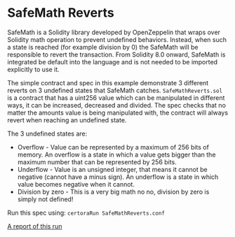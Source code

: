# SafeMath Reverts
SafeMath is a Solidity library developed by OpenZeppelin that wraps over Solidity math operation to prevent undefined behaviors.
Instead, when such a state is reached (for example division by 0) the SafeMath will be responsible to revert the transaction.
From Solidity 8.0 onward, SafeMath is integrated be default into the language and is not needed to be imported explicitly to use it.

The simple contract and spec in this example demonstrate 3 different reverts on 3 undefined states that SafeMath catches.
`SafeMathReverts.sol` is a contract that has a uint256 value which can be manipulated in different ways, it can be increased, decreased and divided. The spec checks that no matter the amounts value is being manipulated with, the contract will always revert when reaching an undefined state.

The 3 undefined states are:
* Overflow - Value can be represented by a maximum of 256 bits of memory. An overflow is a state in which a value gets bigger than the maximum number that can be represented by 256 bits.
* Underflow - Value is an unsigned integer, that means it cannot be negative (cannot have a minus sign). An underflow is a state in which value becomes negative when it cannot.
* Division by zero - This is a very big math no no, division by zero is simply not defined!

Run this spec using:
```certoraRun SafeMathReverts.conf```

[A report of this run](https://prover.certora.com/output/15800/a94f75ebce7640df84fa2bc126374686?anonymousKey=6254f7dfd4c4006c726d88fe28f63e303542d3ed)